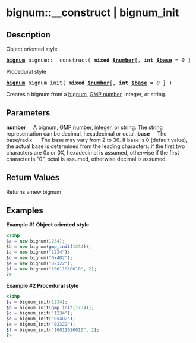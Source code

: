 bignum::__construct | bignum_init
========================

## Description
Object oriented style
<pre>
<a href="bignum.class.md"><strong>bignum</strong></a> bignum::__construct( <strong>mixed</strong> <a href="#number"><strong>$number</strong></a>[, <strong>int</strong> <a href="#base"><strong>$base</strong></a> <em>= 0</em> ] )
</pre>
Procedural style
<pre>
<a href="bignum.class.md"><strong>bignum</strong></a> bignum_init( <strong>mixed</strong> <a href="#number"><strong>$number</strong></a>[, <strong>int</strong> <a href="#base"><strong>$base</strong></a> <em>= 0</em> ] )
</pre>
Creates a bignum from a [bignum](bignum.class.md), [GMP number](http://us3.php.net/manual/en/gmp.resources.php), integer, or string.

## Parameters
<a name="number">**number**</a>
&nbsp;&nbsp;&nbsp;&nbsp;A [bignum](bignum.class.md), [GMP number](http://us3.php.net/manual/en/gmp.resources.php), integer, or string. The string representation can be decimal, hexadecimal or octal.
<a name="base">**base**</a>
&nbsp;&nbsp;&nbsp;&nbsp;The base/radix.
&nbsp;&nbsp;&nbsp;&nbsp;The base may vary from 2 to 36. If base is 0 (default value), the actual base is determined from the leading characters: if the first two characters are 0x or 0X, hexadecimal is assumed, otherwise if the first character is "0", octal is assumed, otherwise decimal is assumed.

## Return Values
Returns a new bignum

## Examples
**Example #1 Object oriented style**
```php
<?php
$a = new bignum(1234);
$b = new bignum(gmp_init(1234));
$c = new bignum("1234");
$d = new bignum("0x4D2");
$e = new bignum("02322");
$f = new bignum("10011010010", 2);
?>
```

**Example #2 Procedural style**
```php
<?php
$a = bignum_init(1234);
$b = bignum_init(gmp_init(1234));
$c = bignum_init("1234");
$d = bignum_init("0x4D2");
$e = bignum_init("02322");
$f = bignum_init("10011010010", 2);
?>
```